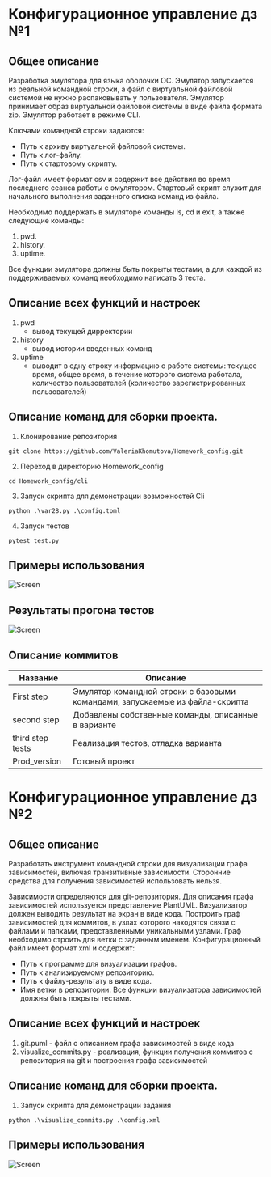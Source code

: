 # Конфигурационное управление дз №1
## Общее описание
Разработка эмулятора для языка оболочки ОС. Эмулятор запускается из реальной командной строки, 
а файл с виртуальной файловой системой не нужно распаковывать у пользователя. 
Эмулятор принимает образ виртуальной файловой системы в виде файла формата 
zip. Эмулятор работает в режиме CLI. 

Ключами командной строки задаются:
- Путь к архиву виртуальной файловой системы.
- Путь к лог-файлу.
- Путь к стартовому скрипту.

Лог-файл имеет формат csv и содержит все действия во время последнего 
сеанса работы с эмулятором.
Стартовый скрипт служит для начального выполнения заданного списка 
команд из файла.

Необходимо поддержать в эмуляторе команды ls, cd и exit, а также 
следующие команды:
1. pwd.
2. history.
3. uptime.

Все функции эмулятора должны быть покрыты тестами, а для каждой из 
поддерживаемых команд необходимо написать 3 теста.
##  Описание всех функций и настроек

1. pwd
   - вывод текущей дирректории
2. history
     - вывод истории введенных команд
4. uptime
     - выводит в одну строку информацию о работе системы: текущее время, общее время, в течение которого система работала, количество пользователей (количество зарегистрированных пользователей)
##  Описание команд для сборки проекта.
1. Клонирование репозитория 

```git clone https://github.com/ValeriaKhomutova/Homework_config.git```

2. Переход в директорию Homework_config

```cd Homework_config/cli```

3. Запуск скрипта для демонстрации возможностей Cli

```python .\var28.py .\config.toml```

4. Запуск тестов
   
```pytest test.py```

## Примеры использования
![Screen](https://github.com/ValeriaKhomutova/Homework_config/blob/main/image.png)

## Результаты прогона тестов
![Screen](https://github.com/ValeriaKhomutova/Homework_config/blob/main/img.png)

<!--описание коммитов-->
## Описание коммитов
| Название | Описание                                                                             |
|------------------|----------------------------------------------------------------------------- |
| First step	     | Эмулятор командной строки с базовыми командами, запускаемые из файла-скрипта |
| second step      | Добавлены собственные команды, описанные в варианте                          |
| third step tests | Реализация тестов, отладка варианта                                          |
| Prod_version	   | Готовый проект                                                               |

# Конфигурационное управление дз №2
## Общее описание
Разработать инструмент командной строки для визуализации графа 
зависимостей, включая транзитивные зависимости. Сторонние средства для 
получения зависимостей использовать нельзя. 

Зависимости определяются для git-репозитория. Для описания графа 
зависимостей используется представление PlantUML. Визуализатор должен 
выводить результат на экран в виде кода. 
Построить граф зависимостей для коммитов, в узлах которого находятся 
связи с файлами и папками, представленными уникальными узлами. Граф 
необходимо строить для ветки с заданным именем. 
Конфигурационный файл имеет формат xml и содержит: 
- Путь к программе для визуализации графов. 
- Путь к анализируемому репозиторию. 
- Путь к файлу-результату в виде кода. 
- Имя ветки в репозитории. 
Все функции визуализатора зависимостей должны быть покрыты тестами. 
##  Описание всех функций и настроек
1. git.puml - файл с описанием графа зависимостей в виде кода
2. visualize_commits.py - реализация, функции получения коммитов с репозитория на git и построения графа зависимостей

##  Описание команд для сборки проекта.

1. Запуск скрипта для демонстрации задания

```python .\visualize_commits.py .\config.xml```


## Примеры использования
![Screen](https://github.com/ValeriaKhomutova/Homework_config/blob/main/image.png)

